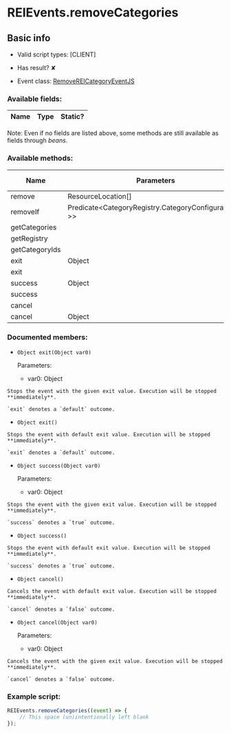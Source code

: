 # REIEvents.removeCategories

## Basic info

- Valid script types: [CLIENT]

- Has result? ✘

- Event class: [RemoveREICategoryEventJS](https://github.com/KubeJS-Mods/KubeJS/tree/1902/common/src/main/java/dev/latvian/mods/kubejs/integration/rei/RemoveREICategoryEventJS.java)

### Available fields:

| Name | Type | Static? |
| ---- | ---- | ------- |

Note: Even if no fields are listed above, some methods are still available as fields through *beans*.

### Available methods:

| Name | Parameters | Return type | Static? |
| ---- | ---------- | ----------- | ------- |
| remove | ResourceLocation[] |  | void | ✘ |
| removeIf | Predicate<CategoryRegistry.CategoryConfiguration<?>> |  | void | ✘ |
| getCategories |  |  | CategoryRegistry | ✘ |
| getRegistry |  |  | CategoryRegistry | ✘ |
| getCategoryIds |  |  | Collection<ResourceLocation> | ✘ |
| exit | Object |  | Object | ✘ |
| exit |  |  | Object | ✘ |
| success | Object |  | Object | ✘ |
| success |  |  | Object | ✘ |
| cancel |  |  | Object | ✘ |
| cancel | Object |  | Object | ✘ |


### Documented members:

- `Object exit(Object var0)`

  Parameters:
  - var0: Object

```
Stops the event with the given exit value. Execution will be stopped **immediately**.

`exit` denotes a `default` outcome.
```

- `Object exit()`
```
Stops the event with default exit value. Execution will be stopped **immediately**.

`exit` denotes a `default` outcome.
```

- `Object success(Object var0)`

  Parameters:
  - var0: Object

```
Stops the event with the given exit value. Execution will be stopped **immediately**.

`success` denotes a `true` outcome.
```

- `Object success()`
```
Stops the event with default exit value. Execution will be stopped **immediately**.

`success` denotes a `true` outcome.
```

- `Object cancel()`
```
Cancels the event with default exit value. Execution will be stopped **immediately**.

`cancel` denotes a `false` outcome.
```

- `Object cancel(Object var0)`

  Parameters:
  - var0: Object

```
Cancels the event with the given exit value. Execution will be stopped **immediately**.

`cancel` denotes a `false` outcome.
```



### Example script:

```js
REIEvents.removeCategories((event) => {
	// This space (un)intentionally left blank
});
```

